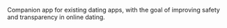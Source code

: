 Companion app for existing dating apps, with the goal of improving safety and transparency in online dating.
